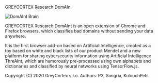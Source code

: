 GREYCORTEX Research DomAIn

![DomAInt Brain](https://raw.githubusercontent.com/greycortex/DomAInt/rnn/img/brain.png)

GREYCORTEX Research DomAInt is an open extension of Chrome and Firefox browsers, which classifies bad domains without sending your data anywhere. 

It is the first browser add-on based on Artificial Intelligence, created as a toy based on white and black lists of our product Mendel and a 
new platform for sharing cybersecurity information using Artificial Intelligence ThreAInt, which are humorously pre-processed using own alphabets 
and dictionaries and classified by neural networks using TensorFlow.js.

Copyright (C) 2020 GreyCortex s.r.o.
Authors: P3, Sungria, KolouchPetr

